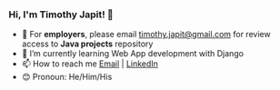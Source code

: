 ### Hi, I'm Timothy Japit! 👋

- 🥡 For **employers**, please email timothy.japit@gmail.com for review access to **Java projects** repository  
- 🌱 I’m currently learning Web App development with Django
- 📫 How to reach me [Email](mailto:timothy.japit@gmail.com) | [LinkedIn](https://www.linkedin.com/in/timothyjapit/)
- 😊 Pronoun: He/Him/His

<!---
tjapit/tjapit is a ✨ special ✨ repository because its `README.md` (this file) appears on your GitHub profile.
You can click the Preview link to take a look at your changes.
--->
